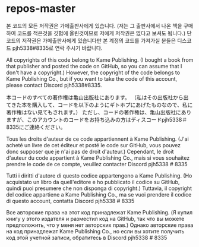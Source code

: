 # repos-master
본 코드의 모든 저작권은 가메출판사에게 있습니다. (저는 그 출판사에서 나온 책을 구매하여 코드를 적은것을 깃헙에 올린것이므로 저에게 저작권은 없다고 보셔도 됩니다.)
단 코드의 저작권은 가메출판사에게 있습니다만 본 계정의 코드를 가져가실 분들은 디스코드 pjh5338#8335로 연락 주시기 바랍니다.

All copyrights of this code belong to Kame Publishing. (I bought a book from that publisher and posted the code on GitHub, so you can assume that I don't have a copyright.)
However, the copyright of the code belongs to Kame Publishing Co., but if you want to take the code of this account, please contact Discord pjh5338#8335.

本コードのすべての著作権は亀山出版社にあります。 （私はその出版社から出てきた本を購入して、コードを以下のようにギトホプにあげたものなので、私に著作権はない見てもされます。）
ただし、コードの著作権は、亀山出版社にありますが、このアカウントのコードをお持ち込みの方はディスコードpjh5338＃8335にご連絡ください。

Tous les droits d'auteur de ce code appartiennent à Kame Publishing. (J'ai acheté un livre de cet éditeur et posté le code sur GitHub, vous pouvez donc supposer que je n'ai pas de droit d'auteur.)
Cependant, le droit d'auteur du code appartient à Kame Publishing Co., mais si vous souhaitez prendre le code de ce compte, veuillez contacter Discord pjh5338 # 8335

Tutti i diritti d'autore di questo codice appartengono a Kame Publishing. (Ho acquistato un libro da quell'editore e ho pubblicato il codice su GitHub, quindi puoi presumere che non disponga di copyright.)
Tuttavia, il copyright del codice appartiene a Kame Publishing Co., ma se vuoi prendere il codice di questo account, contatta Discord pjh5338 # 8335

Все авторские права на этот код принадлежат Kame Publishing. (Я купил книгу у этого издателя и разместил код на GitHub, так что вы можете предположить, что у меня нет авторских прав.)
Однако авторские права на код принадлежат Kame Publishing Co., но если вы хотите получить код этой учетной записи, обратитесь в Discord pjh5338 # 8335


